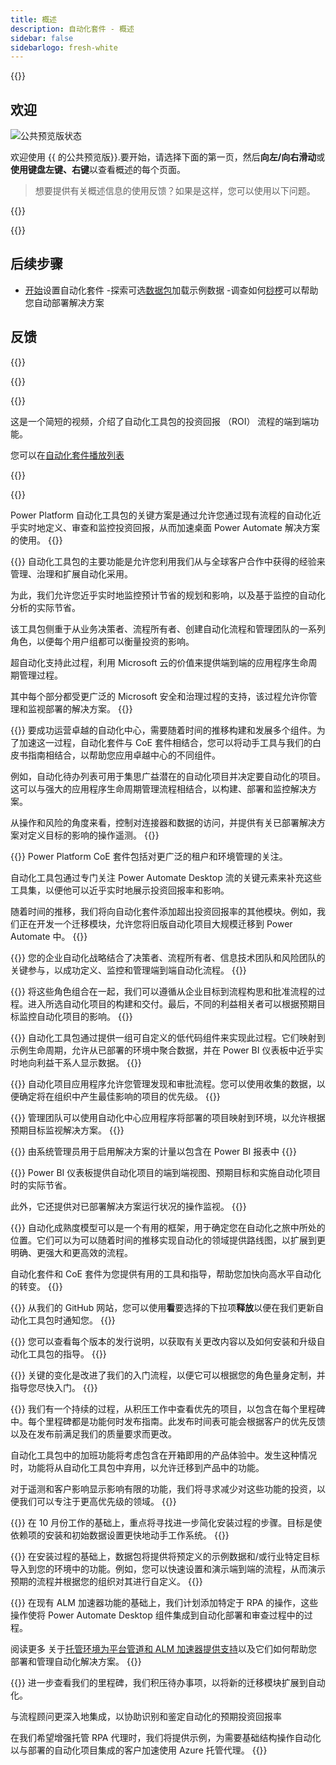```yaml
---
title: 概述
description: 自动化套件 - 概述
sidebar: false
sidebarlogo: fresh-white
---
```

<div class="optional">

{{<toc>}}

## 欢迎

![公共预览版状态](/images/illustrations/status-public-preview.svg)

欢迎使用 {{ 的公共预览版<product-name>}}.要开始，请选择下面的第一页，然后**向左/向右滑动**或**使用键盘左键、右键**以查看概述的每个页面。

> 想要提供有关概述信息的使用反馈？如果是这样，您可以使用以下问题。

</div>

{{<presentation slides="0,1,2,3,4,5,6,7,8,9,10,11,12,13,14,15,16,17,18,19,20">}}

<div class="optional">

{{<presentationStyles>}}

## 后续步骤

- [开始](/zh-Hans/get-started)设置自动化套件
-探索可选[数据包](/zh-Hans/features/datapacks)加载示例数据
-调查如何[桫椤](/zh-Hans/features/alm)可以帮助您自动部署解决方案

## 反馈

{{<questions name="overview.json" completed="Thank you for providing feedback" showNavigationButtons=false >}}

</div>

{{<slideStyles>}}

{{<slide id="slide0" audio="" description="Overview Video" video="VNC0PWBTRwA">}}

这是一个简短的视频，介绍了自动化工具包的投资回报 （ROI） 流程的端到端功能。

您可以在[自动化套件播放列表](https://www.youtube.com/playlist?list=PLi9EhCY4z99VlRg4j7D1Or6XfXbUcEWZy)

{{</slide>}}

{{<slide  id="slide1" audio="overview/Slide01.mp3" description="Automation Kit Overview" image="overview/Slide01.SVG" >}}

Power Platform 自动化工具包的关键方案是通过允许您通过现有流程的自动化近乎实时地定义、审查和监控投资回报，从而加速桌面 Power Automate 解决方案的使用。
{{</slide>}}

{{<slide  id="slide2" audio="overview/Slide02.mp3" description="Automation Kit Features" image="overview/Slide02.SVG" >}}
自动化工具包的主要功能是允许您利用我们从与全球客户合作中获得的经验来管理、治理和扩展自动化采用。

为此，我们允许您近乎实时地监控预计节省的规划和影响，以及基于监控的自动化分析的实际节省。

该工具包侧重于从业务决策者、流程所有者、创建自动化流程和管理团队的一系列角色，以便每个用户组都可以衡量投资的影响。

超自动化支持此过程，利用 Microsoft 云的价值来提供端到端的应用程序生命周期管理过程。

其中每个部分都受更广泛的 Microsoft 安全和治理过程的支持，该过程允许你管理和监视部署的解决方案。
{{</slide>}}

{{<slide  id="slide3" audio="overview/Slide03.mp3" description="Automation Center of Excellence Overview" image="overview/Slide03.SVG" >}}
要成功运营卓越的自动化中心，需要随着时间的推移构建和发展多个组件。为了加速这一过程，自动化套件与 CoE 套件相结合，您可以将动手工具与我们的白皮书指南相结合，以帮助您应用卓越中心的不同组件。

例如，自动化待办列表可用于集思广益潜在的自动化项目并决定要自动化的项目。这可以与强大的应用程序生命周期管理流程相结合，以构建、部署和监控解决方案。

从操作和风险的角度来看，控制对连接器和数据的访问，并提供有关已部署解决方案对定义目标的影响的操作遥测。
{{</slide>}}

{{<slide  id="slide4" audio="overview/Slide04.mp3" description="Automation Kit vs CoE Kit" image="overview/Slide04.SVG" >}}
Power Platform CoE 套件包括对更广泛的租户和环境管理的关注。

自动化工具包通过专门关注 Power Automate Desktop 流的关键元素来补充这些工具集，以便他可以近乎实时地展示投资回报率和影响。

随着时间的推移，我们将向自动化套件添加超出投资回报率的其他模块。例如，我们正在开发一个迁移模块，允许您将旧版自动化项目大规模迁移到 Power Automate 中。
{{</slide>}}

{{<slide  id="slide5" audio="overview/Slide05.mp3" description="Corporate Automation Strategy" image="overview/Slide05.SVG" >}}
您的企业自动化战略结合了决策者、流程所有者、信息技术团队和风险团队的关键参与，以成功定义、监控和管理端到端自动化流程。
{{</slide>}}

{{<slide  id="slide6" audio="overview/Slide06.mp3" description="Corporate Automation Strategy" image="overview/Slide06.SVG" >}}
将这些角色组合在一起，我们可以遵循从企业目标到流程构思和批准流程的过程。进入所选自动化项目的构建和交付。最后，不同的利益相关者可以根据预期目标监控自动化项目的影响。
{{</slide>}}

{{<slide  id="slide7" audio="overview/Slide07.mp3" description="Leveraging Automation Kit" image="overview/Slide07.SVG" >}}
自动化工具包通过提供一组可自定义的低代码组件来实现此过程。它们映射到示例生命周期，允许从已部署的环境中聚合数据，并在 Power BI 仪表板中近乎实时地向利益干系人显示数据。
{{</slide>}}

{{<slide  id="slide8" audio="overview/Slide08.mp3" description="Automation Projects" image="overview/Slide08.SVG" >}}
自动化项目应用程序允许您管理发现和审批流程。您可以使用收集的数据，以便确定将在组织中产生最佳影响的项目的优先级。
{{</slide>}}

{{<slide  id="slide9" audio="overview/Slide09.mp3" description="Automation Center" image="overview/Slide09.SVG" >}}
管理团队可以使用自动化中心应用程序将部署的项目映射到环境，以允许根据预期目标监视解决方案。
{{</slide>}}

{{<slide  id="slide10" audio="overview/Slide10.mp3" description="Automation Solution Manager" image="overview/Slide10.SVG" >}}
由系统管理员用于启用解决方案的计量以包含在 Power BI 报表中
{{</slide>}}

{{<slide  id="slide11" audio="overview/Slide11.mp3" description="Power BI Dashboard" image="overview/Slide11.SVG" >}}
Power BI 仪表板提供自动化项目的端到端视图、预期目标和实施自动化项目时的实际节省。

此外，它还提供对已部署解决方案运行状况的操作监视。
{{</slide>}}

{{<slide  id="slide12" audio="overview/Slide12.mp3" description="Automation Maturity Model" image="overview/Slide12.SVG" >}}
自动化成熟度模型可以是一个有用的框架，用于确定您在自动化之旅中所处的位置。它们可以为可以随着时间的推移实现自动化的领域提供路线图，以扩展到更明确、更强大和更高效的流程。

自动化套件和 CoE 套件为您提供有用的工具和指导，帮助您加快向高水平自动化的转变。
{{</slide>}}

{{<slide  id="slide13" audio="overview/Slide13.mp3" description="Monitor Automation Kit Releases" image="overview/Slide13.SVG" >}}
从我们的 GitHub 网站，您可以使用**看**要选择的下拉项**释放**以便在我们更新自动化工具包时通知您。
{{</slide>}}

{{<slide  id="slide14" audio="overview/Slide14.mp3" description="Automation Kit Release" image="overview/Slide14-Nov2022.SVG" >}}
您可以查看每个版本的发行说明，以获取有关更改内容以及如何安装和升级自动化工具包的指导。
{{</slide>}}

{{<slide  id="slide15" audio="overview/Slide15.mp3" description="Automation Kit Getting Started" image="overview/Slide15.SVG" >}}
关键的变化是改进了我们的入门流程，以便它可以根据您的角色量身定制，并指导您尽快入门。
{{</slide>}}

{{<slide  id="slide16" audio="overview/Slide16.mp3" description="What's Next" image="overview/Slide16.SVG" >}}
我们有一个持续的过程，从积压工作中查看优先的项目，以包含在每个里程碑中。每个里程碑都是功能何时发布指南。此发布时间表可能会根据客户的优先反馈以及在发布前满足我们的质量要求而更改。

自动化工具包中的加班功能将考虑包含在开箱即用的产品体验中。发生这种情况时，功能将从自动化工具包中弃用，以允许迁移到产品中的功能。

对于遥测和客户影响显示影响有限的功能，我们将寻求减少对这些功能的投资，以便我们可以专注于更高优先级的领域。
{{</slide>}}

{{<slide  id="slide17" audio="overview/Slide17.mp3" description="Simplifying the Install Process" image="overview/Slide17.SVG" >}}
在 10 月份工作的基础上，重点将寻找进一步简化安装过程的步骤。目标是使依赖项的安装和初始数据设置更快地动手工作系统。
{{</slide>}}

{{<slide  id="slide18" audio="overview/Slide18.mp3" description="Sample Data" image="overview/Slide18.SVG" >}}
在安装过程的基础上，数据包将提供将预定义的示例数据和/或行业特定目标导入到您的环境中的功能。例如，您可以快速设置和演示端到端的流程，从而演示预期的流程并根据您的组织对其进行自定义。
{{</slide>}}

{{<slide  id="slide19" audio="overview/Slide19.mp3" description="End to end ALM" image="overview/Slide19.SVG" >}}
在现有 ALM 加速器功能的基础上，我们计划添加特定于 RPA 的操作，这些操作使将 Power Automate Desktop 组件集成到自动化部署和审查过程中的过程。

阅读更多 关于[托管环境为平台管道和 ALM 加速器提供支持](/zh-Hans/features/alm)以及它们如何帮助您部署和管理自动化解决方案。
{{</slide>}}

{{<slide  id="slide20" audio="overview/Slide20.mp3" description="Futures" image="overview/Slide20.SVG" >}}
进一步查看我们的里程碑，我们积压待办事项，以将新的迁移模块扩展到自动化。

与流程顾问更深入地集成，以协助识别和鉴定自动化的预期投资回报率

在我们希望增强托管 RPA 代理时，我们将提供示例，为需要基础结构操作自动化以与部署的自动化项目集成的客户加速使用 Azure 托管代理。
{{</slide>}}
